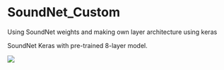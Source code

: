 # SoundNet_Custom
Using SoundNet weights and making own layer architecture using keras

SoundNet Keras with pre-trained 8-layer model.

![](SoundNet_Custom/Images/SoundNet.JPG)
